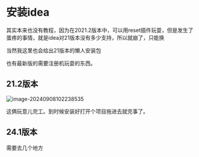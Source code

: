 # 安装idea

其实本来也没有教程，因为在2021.2版本中，可以用reset插件玩耍，但是发生了蛋疼的事情，就是idea对21版本没有多少支持，所以就崩了，只能换

当然我这里也会给出21版本的懒人安装包

也有最新版的需要注册机玩耍的东西。

## 21.2版本

![image-20240908102238535](https://cdn.jsdelivr.net/gh/Mirror18/imgage@main//202409081022570.png)

这俩玩意儿完工。到时候安装好打开个项目拖进去就完事了。

## 24.1版本

需要去几个地方


